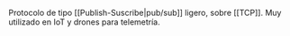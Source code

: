 Protocolo de tipo [[Publish-Suscribe|pub/sub]] ligero, sobre [[TCP]]. Muy utilizado en IoT y drones para telemetría.